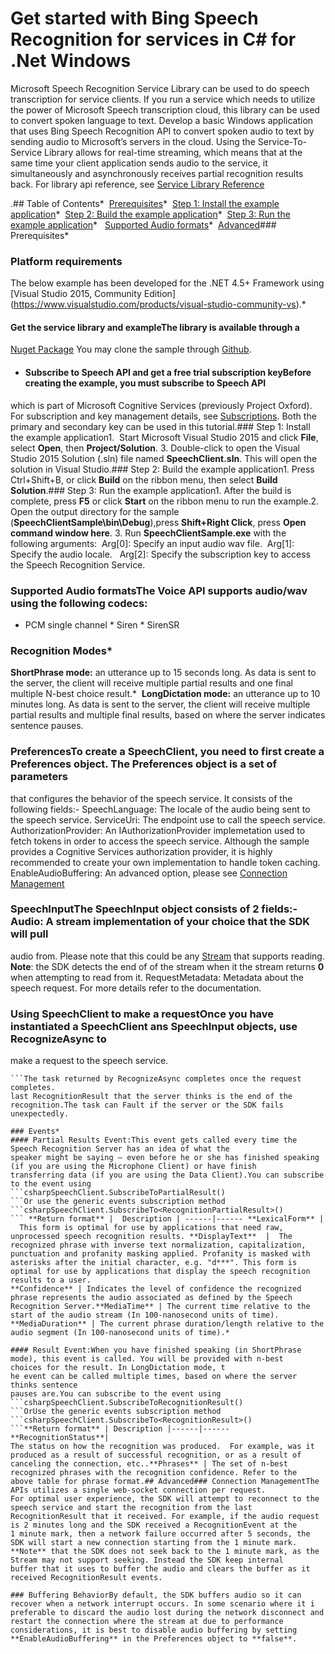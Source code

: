 <!-- NavPath: Bing Speech API/Speech Recognition/Service Library
LinkLabel: Get started in C#
Url: Speech-api/documentation/GetStarted/GetStartedCSharpServiceLibrary
Weight: 3 -->

# Get started with Bing Speech Recognition for services in C&#35; for .Net Windows
Microsoft Speech Recognition Service Library can be used to do speech transcription for service clients. If you run a service which needs 
to utilize the power of Microsoft Speech transcription cloud, this library can be used to convert spoken language to text. 
Develop a basic Windows application that uses Bing Speech Recognition API to convert spoken audio to text by sending audio to 
Microsoft’s servers in the cloud. Using the Service-To-Service Library allows for real-time streaming, which means that at the same time 
your client application sends audio to the service, it simultaneously and asynchronously receives partial recognition results back. 
For library api reference, see [Service Library Reference](https://cdn.rawgit.com/Microsoft/Cognitive-Speech-STT-ServiceLibrary/docs/index.html)

.## Table of Contents* 
[Prerequisites](#Prerequisites)* 
[Step 1: Install the example application](#Step-1:-Install-the-example-application)* 
[Step 2: Build the example application](#Step-2:-Build-the-example-application)* 
[Step 3: Run the example application](#Step-3:-Run-the-example-application)*  
[Supported Audio formats](#Supported-Audio-formats)* 
[Advanced](#Advanced)### Prerequisites* 

### Platform requirements
The below example has been developed for the .NET 4.5+ Framework using [Visual Studio 2015, Community Edition]
(https://www.visualstudio.com/products/visual-studio-community-vs).* 
#### Get the service library and exampleThe library is available through a 
[Nuget Package](https://www.nuget.org/packages/Microsoft.Bing.Speech/2.0.1)
You may clone the sample through [Github](https://github.com/Microsoft/Cognitive-Speech-STT-ServiceLibrary). 
* #### Subscribe to Speech API and get a free trial subscription keyBefore creating the example, you must subscribe to Speech API 
which is part of Microsoft Cognitive Services (previously Project Oxford). For subscription and key management details, 
see [Subscriptions](https://www.microsoft.com/cognitive-services/en-us/sign-up). 
Both the primary and secondary key can be used in this tutorial.### Step 1: Install the example application1. 
Start Microsoft Visual Studio 2015 and click **File**, select **Open**, then **Project/Solution**.
3. Double-click to open the Visual Studio 2015 Solution (.sln) file named **SpeechClient.sln**. This will open the solution in 
Visual Studio.### Step 2: Build the example application1. Press Ctrl+Shift+B, or click **Build** on the ribbon menu, 
then select **Build Solution**.### Step 3: Run the example application1. After the build is complete, press **F5** 
or click **Start** on the ribbon menu to run the example.2.  Open the output directory for the sample 
(**SpeechClientSample\bin\Debug**),press **Shift+Right Click**, press **Open command window here**.
3. Run **SpeechClientSample.exe** with the following arguments: 
Arg[0]: Specify an input audio wav file.  Arg[1]: Specify the audio locale.  
Arg[2]: Specify the subscription key to access the Speech Recognition Service.

### Supported Audio formatsThe Voice API supports audio/wav using the following codecs: 
* PCM single channel * Siren * SirenSR

### Recognition Modes* 
**ShortPhrase mode:** an utterance up to 15 seconds long. As data is sent to the server, the client will receive multiple partial 
results and one final multiple N-best choice result.*  **LongDictation mode:** an utterance up to 10 minutes long. As data is sent to the 
server, the client will receive multiple partial results and multiple final results, based on where the server indicates sentence
pauses.

### PreferencesTo create a SpeechClient, you need to first create a Preferences object. The Preferences object is a set of parameters
that configures the behavior of the speech service. It consists of the following fields:- SpeechLanguage: The locale of the audio being
sent to the speech service.
ServiceUri: The endpoint use to call the speech service.
AuthorizationProvider: An IAuthorizationProvider implemetation used to fetch tokens in order to access the speech service. Although the
sample provides a Cognitive Services authorization provider, it is highly recommended to create your own implementation to handle 
token caching.  
EnableAudioBuffering: An advanced option, please see [Connection Management](#connection-management)

### SpeechInputThe SpeechInput object consists of 2 fields:- Audio: A stream implementation of your choice that the SDK will pull 
audio from. Please note that this could be any [Stream](https://msdn.microsoft.com/en-us/library/system.io.stream(v=vs.110).aspx) 
that supports reading. **Note**: the SDK detects the end of of the stream when it the stream returns **0** when attempting to read 
from it.
RequestMetadata: Metadata about the speech request. For more details refer to the documentation.

### Using SpeechClient to make a requestOnce you have instantiated a SpeechClient ans SpeechInput objects, use RecognizeAsync to 
make a request to the speech service. 
```charpvar task = speechClient.RecognizeAsync(speechInput);
```The task returned by RecognizeAsync completes once the request completes. 
last RecognitionResult that the server thinks is the end of the recognition.The task can Fault if the server or the SDK fails 
unexpectedly.

### Events* 
#### Partial Results Event:This event gets called every time the Speech Recognition Server has an idea of what the
speaker might be saying – even before he or she has finished speaking (if you are using the Microphone Client) or have finish
transferring data (if you are using the Data Client).You can subscribe to the event using 
```csharpSpeechClient.SubscribeToPartialResult()
```Or use the generic events subscription method
```csharpSpeechClient.SubscribeTo<RecognitionPartialResult>()
``` **Return format** |  Description | ------|------ **LexicalForm** |  This form is optimal for use by applications that need raw,
unprocessed speech recognition results. **DisplayText**  |  The recognized phrase with inverse text normalization, capitalization, 
punctuation and profanity masking applied. Profanity is masked with asterisks after the initial character, e.g. "d***". This form is 
optimal for use by applications that display the speech recognition results to a user.
**Confidence** | Indicates the level of confidence the recognized phrase represents the audio associated as defined by the Speech 
Recognition Server.**MediaTime** | The current time relative to the start of the audio stream (In 100-nanosecond units of time).
**MediaDuration** | The current phrase duration/length relative to the audio segment (In 100-nanosecond units of time).* 

#### Result Event:When you have finished speaking (in ShortPhrase mode), this event is called. You will be provided with n-best 
choices for the result. In LongDictation mode, t
he event can be called multiple times, based on where the server thinks sentence 
pauses are.You can subscribe to the event using
```csharpSpeechClient.SubscribeToRecognitionResult()
```OrUse the generic events subscription method
```csharpSpeechClient.SubscribeTo<RecognitionResult>()
```**Return format** | Description |------|------**RecognitionStatus**|
The status on how the recognition was produced.  For example, was it produced as a result of successful recognition, or as a result of 
canceling the connection, etc..**Phrases** | The set of n-best recognized phrases with the recognition confidence. Refer to the 
above table for phrase format.## Advanced### Connection ManagementThe APIs utilizes a single web-socket connection per request. 
For optimal user experience, the SDK will attempt to reconnect to the speech service and start the recognition from the last
RecognitionResult that it received. For example, if the audio request is 2 minutes long and the SDK received a RecognitionEvent at the 
1 minute mark, then a network failure occurred after 5 seconds, the SDK will start a new connection starting from the 1 minute mark. 
**Note** that the SDK does not seek back to the 1 minute mark, as the Stream may not support seeking. Instead the SDK keep internal 
buffer that it uses to buffer the audio and clears the buffer as it received RecognitionResult events.

### Buffering BehaviorBy default, the SDK buffers audio so it can recover when a network interrupt occurs. In some scenario where it i
preferable to discard the audio lost during the network disconnect and restart the connection where the stream at due to performance 
considerations, it is best to disable audio buffering by setting **EnableAudioBuffering** in the Preferences object to **false**.









